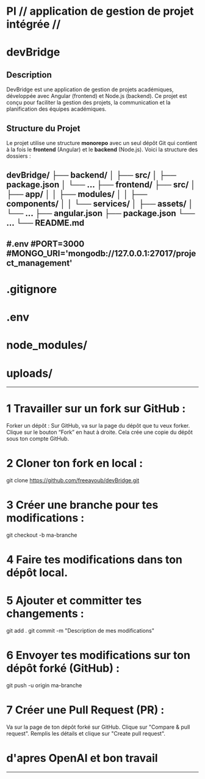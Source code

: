 
# PI // application de gestion de projet intégrée // 
# devBridge

## Description
DevBridge est une application de gestion de projets académiques, développée avec Angular (frontend) et Node.js (backend). Ce projet est conçu pour faciliter la gestion des projets, la communication et la planification des équipes académiques.

## Structure du Projet

Le projet utilise une structure **monorepo** avec un seul dépôt Git qui contient à la fois le **frontend** (Angular) et le **backend** (Node.js). Voici la structure des dossiers :
##### 
devBridge/
├── backend/
│   ├── src/
│   ├── package.json
│   └── ...
├── frontend/
├── src/
│   ├── app/
│   │   ├── modules/
│   │   ├── components/
│   │   └── services/
│   ├── assets/
│   └── ...
├── angular.json
├── package.json
└── ...
└── README.md 
------------------------------------------------------------------------
#.env
#PORT=3000
#MONGO_URI='mongodb://127.0.0.1:27017/project_management'
----------------------------------------------------------
# .gitignore
# .env
# node_modules/
# uploads/
-------------------------------------------------------
# 1 Travailler sur un fork sur GitHub :
Forker un dépôt :
Sur GitHub, va sur la page du dépôt que tu veux forker.
Clique sur le bouton “Fork” en haut à droite.
Cela crée une copie du dépôt sous ton compte GitHub.
# 2 Cloner ton fork en local :
git clone https://github.com/freeayoub/devBridge.git
# 3 Créer une branche pour tes modifications :
git checkout -b ma-branche
# 4 Faire tes modifications dans ton dépôt local.
# 5 Ajouter et committer tes changements :
git add .
git commit -m "Description de mes modifications"
# 6 Envoyer tes modifications sur ton dépôt forké (GitHub) :
git push -u origin ma-branche
# 7 Créer une Pull Request (PR) :
Va sur la page de ton dépôt forké sur GitHub.
Clique sur "Compare & pull request".
Remplis les détails et clique sur "Create pull request".
# d'apres OpenAI et bon travail
---------------------------------------------------


